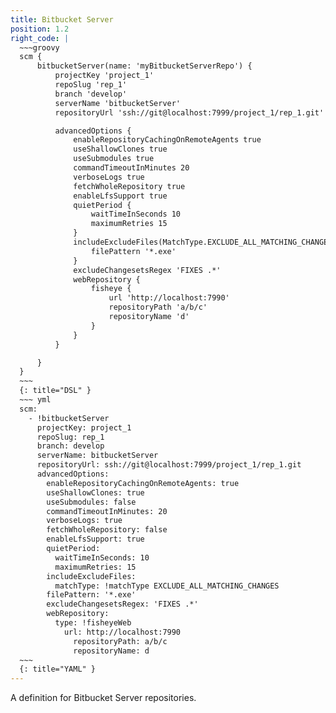 ```yaml
---
title: Bitbucket Server
position: 1.2
right_code: |
  ~~~groovy
  scm {
      bitbucketServer(name: 'myBitbucketServerRepo') {
          projectKey 'project_1'
          repoSlug 'rep_1'
          branch 'develop'
          serverName 'bitbucketServer'
          repositoryUrl 'ssh://git@localhost:7999/project_1/rep_1.git'

          advancedOptions {
              enableRepositoryCachingOnRemoteAgents true
              useShallowClones true
              useSubmodules true
              commandTimeoutInMinutes 20
              verboseLogs true
              fetchWholeRepository true
              enableLfsSupport true
              quietPeriod {
                  waitTimeInSeconds 10
                  maximumRetries 15
              }
              includeExcludeFiles(MatchType.EXCLUDE_ALL_MATCHING_CHANGES) {
                  filePattern '*.exe'
              }
              excludeChangesetsRegex 'FIXES .*'
              webRepository {
                  fisheye {
                      url 'http://localhost:7990'
                      repositoryPath 'a/b/c'
                      repositoryName 'd'
                  }
              }
          }

      }
  }
  ~~~
  {: title="DSL" }
  ~~~ yml
  scm:
    - !bitbucketServer
      projectKey: project_1
      repoSlug: rep_1
      branch: develop
      serverName: bitbucketServer
      repositoryUrl: ssh://git@localhost:7999/project_1/rep_1.git
      advancedOptions:
        enableRepositoryCachingOnRemoteAgents: true
        useShallowClones: true
        useSubmodules: false
        commandTimeoutInMinutes: 20
        verboseLogs: true
        fetchWholeRepository: false
        enableLfsSupport: true
        quietPeriod:
          waitTimeInSeconds: 10
          maximumRetries: 15
        includeExcludeFiles:
          matchType: !matchType EXCLUDE_ALL_MATCHING_CHANGES
        filePattern: '*.exe'
        excludeChangesetsRegex: 'FIXES .*'
        webRepository:
          type: !fisheyeWeb
            url: http://localhost:7990
              repositoryPath: a/b/c
              repositoryName: d
  ~~~
  {: title="YAML" }
---
```

A definition for Bitbucket Server repositories.